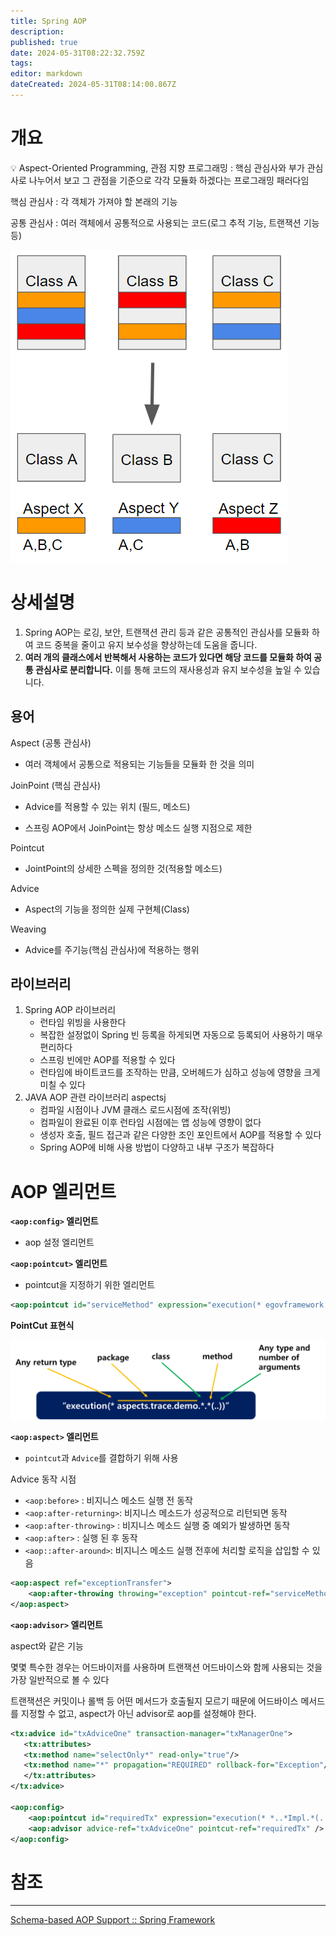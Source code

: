 ```yaml
---
title: Spring AOP
description: 
published: true
date: 2024-05-31T08:22:32.759Z
tags: 
editor: markdown
dateCreated: 2024-05-31T08:14:00.867Z
---
```


# 개요

<aside>
💡 Aspect-Oriented Programming, 관점 지향 프로그래밍 : 핵심 관심사와 부가 관심사로 나누어서 보고 그 관점을 기준으로 각각 모듈화 하겠다는 프로그래밍 패러다임

</aside>

핵심 관심사 :  각 객체가 가져야 할 본래의 기능

공통 관심사 : 여러 객체에서 공통적으로 사용되는 코드(로그 추적 기능, 트랜잭션 기능 등)

![aop2.png](/aop2.png)

# 상세설명

1. Spring AOP는 로깅, 보안, 트랜잭션 관리 등과 같은 공통적인 관심사를 모듈화 하여 코드 중복을 줄이고 유지 보수성을 향상하는데 도움을 줍니다.
2. **여러 개의 클래스에서 반복해서 사용하는 코드가 있다면 해당 코드를 모듈화 하여 공통 관심사로 분리합니다.** 이를 통해 코드의 재사용성과 유지 보수성을 높일 수 있습니다.

## 용어

Aspect (공통 관심사)

- 여러 객체에서 공통으로 적용되는 기능들을 모듈화 한 것을 의미

JoinPoint (핵심 관심사)

- Advice를 적용할 수 있는 위치 (필드, 메소드)

- 스프링 AOP에서 JoinPoint는 항상 메소드 실행 지점으로 제한

Pointcut

- JointPoint의 상세한 스펙을 정의한 것(적용할 메소드)

Advice

- Aspect의 기능을 정의한 실제 구현체(Class)

Weaving

- Advice를 주기능(핵심 관심사)에 적용하는 행위

## 라이브러리

1. Spring AOP 라이브러리
    - 런타임 위빙을 사용한다
    - 복잡한 설정없이 Spring 빈 등록을 하게되면 자동으로 등록되어 사용하기 매우 편리하다
    - 스프링 빈에만 AOP를 적용할 수 있다
    - 런타임에 바이트코드를 조작하는 만큼, 오버헤드가 심하고 성능에 영향을 크게 미칠 수 있다
2. JAVA AOP 관련 라이브러리 aspectsj
    - 컴파일 시점이나 JVM 클래스 로드시점에 조작(위빙)
    - 컴파일이 완료된 이후 런타임 시점에는 앱 성능에 영향이 없다
    - 생성자 호출, 필드 접근과 같은 다양한 조인 포인트에서 AOP를 적용할 수 있다
    - Spring AOP에 비해 사용 방법이 다양하고 내부 구조가 복잡하다


# AOP 엘리먼트

**`<aop:config>` 엘리먼트** 

- aop 설정 엘리먼트

**`<aop:pointcut>` 엘리먼트**

- pointcut을 지정하기 위한 엘리먼트

```xml
<aop:pointcut id="serviceMethod" expression="execution(* egovframework..*Impl.*(..))" /> 
```

**PointCut 표현식**

![aop1.png](/aop1.png)

**`<aop:aspect>` 엘리먼트**

- `pointcut`과 `Advice`를 결합하기 위해 사용

Advice 동작 시점

- `<aop:before>` : 비지니스 메소드 실행 전 동작
- `<aop:after-returning>`: 비지니스 메소드가 성공적으로 리턴되면 동작
- `<aop:after-throwing>` : 비지니스 메소드 실행 중 예외가 발생하면 동작
- `<aop:after>` : 실행 된 후 동작
- `<aop::after-around>`: 비지니스 메소드 실행 전후에 처리할 로직을 삽입할 수 있음

```xml
<aop:aspect ref="exceptionTransfer">
	<aop:after-throwing throwing="exception" pointcut-ref="serviceMethod" method="transfer" />
</aop:aspect>
```

**`<aop:advisor>` 엘리먼트**

aspect와 같은 기능

몇몇 특수한 경우는 어드바이저를 사용하며 트랜잭션 어드바이스와 함께 사용되는 것을 가장 일반적으로 볼 수 있다

트랜잭션은 커밋이나 롤백 등 어떤 메서드가 호출될지 모르기 때문에 어드바이스 메서드를 지정할 수 없고, aspect가 아닌 advisor로 aop를 설정해야 한다.

```xml
<tx:advice id="txAdviceOne" transaction-manager="txManagerOne">
   <tx:attributes>
   <tx:method name="selectOnly*" read-only="true"/>
   <tx:method name="*" propagation="REQUIRED" rollback-for="Exception"/>
   </tx:attributes>
</tx:advice>

<aop:config>
	<aop:pointcut id="requiredTx" expression="execution(* *..*Impl.*(..))"/>
	<aop:advisor advice-ref="txAdviceOne" pointcut-ref="requiredTx" />
</aop:config>
```

# 참조

---

[Schema-based AOP Support :: Spring Framework](https://docs.spring.io/spring-framework/reference/core/aop/schema.html)